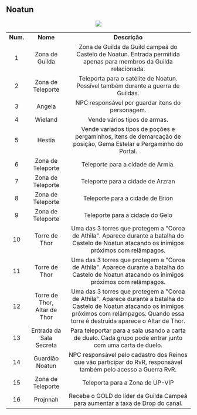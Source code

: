 ## Noatun 

<p align="center">
<img src="./" />
</p> 

<table align="center">
    <tr align="center">
        <td><strong>Num.</strong></td>
        <td><strong>Nome</strong></td>
        <td><strong>Descrição</strong></td>
    </tr>
    <tr align="center">
        <td>1</tdr>
        <td>Zona de Guilda</td>
        <td>Zona de Guilda da Guild campeã do Castelo de Noatun. Entrada permitida apenas para membros da Guilda relacionada.</td>
    </tr>
    <tr align="center">
        <td>2</tdr>
        <td>Zona de Teleporte</td>
        <td>Teleporta para o satélite de Noatun. Possível também durante a guerra de Guildas.</td>
    </tr>
    <tr align="center">
        <td>3</tdr>
        <td>Angela</td>
        <td>NPC responsável por guardar itens do personagem.</td>
    </tr>
    <tr align="center">
        <td>4</tdr>
        <td>Wieland</td>
        <td>Vende vários tipos de armas.</td>
    </tr>
    <tr align="center">
        <td>5</tdr>
        <td>Hestia</td>
        <td>Vende variados tipos de poções e pergaminhos, itens de demarcação de posição, Gema Estelar e Pergaminho do Portal.</td>
    </tr>
    <tr align="center">
        <td>6</tdr>
        <td>Zona de Teleporte</td>
        <td>Teleporte para a cidade de Armia.</td>
    </tr>
    <tr align="center">
        <td>7</tdr>
        <td>Zona de Teleporte</td>
        <td>Teleporte para a cidade de Arzran</td>
    </tr>
    <tr align="center">
        <td>8</tdr>
        <td>Zona de Teleporte</td>
        <td>Teleporte para a cidade de Erion</td>
    </tr>
    <tr align="center">
        <td>9</tdr>
        <td>Zona de Teleporte</td>
        <td>Teleporte para a cidade do Gelo</td>
    </tr>
    <tr align="center">
        <td>10</tdr>
        <td>Torre de Thor</td>
        <td>Uma das 3 torres que protegem a "Coroa de Athila". Aparece durante a batalha do Castelo de Noatun atacando os inimigos próximos com relâmpagos.</td>
    </tr>
    <tr align="center">
        <td>11</tdr>
        <td>Torre de Thor</td>
        <td>Uma das 3 torres que protegem a "Coroa de Athila". Aparece durante a batalha do Castelo de Noatun atacando os inimigos próximos com relâmpagos.</td>
    </tr>
    <tr align="center">
        <td>12</tdr>
        <td>Torre de Thor,<br>Altar de Thor</td>
        <td>Uma das 3 torres que protegem a "Coroa de Athila". Aparece durante a batalha do Castelo de Noatun atacando os inimigos próximos com relâmpagos. Quando essa torre é destruída aparece o Altar de Thor.</td>
    </tr>
    <tr align="center">
        <td>13</tdr>
        <td>Entrada da Sala Secreta</td>
        <td>Para teleportar para a sala usando a carta de duelo. Cada grupo pode entrar junto com uma carta de duelo.</td>
    </tr>
    <tr align="center">
        <td>14</tdr>
        <td>Guardião Noatun</td>
        <td>NPC responsável pelo cadastro dos Reinos que vão participar do RvR, responsável também pelo acesso a Guerra RvR.</td>
    </tr>
    <tr align="center">
        <td>15</tdr>
        <td>Zona de Teleporte</td>
        <td>Teleporta para a Zona de UP-VIP</td>
    </tr>
    <tr align="center">
        <td>16</tdr>
        <td>Projnnah</td>
        <td>Recebe o GOLD do líder da Guilda Campeã para aumentar a taxa de Drop do canal.</td>
    </tr>
</table>